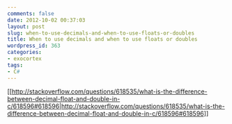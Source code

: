 ```yaml
---
comments: false
date: 2012-10-02 00:37:03
layout: post
slug: when-to-use-decimals-and-when-to-use-floats-or-doubles
title: When to use decimals and when to use floats or doubles
wordpress_id: 363
categories:
- exocortex
tags:
- C#
---
```


[[http://stackoverflow.com/questions/618535/what-is-the-difference-between-decimal-float-and-double-in-c/618596#618596|http://stackoverflow.com/questions/618535/what-is-the-difference-between-decimal-float-and-double-in-c/618596#618596]]

